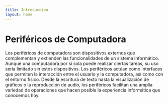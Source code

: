 ```yaml
---
title: Introduccion
layout: home
---
```

# Periféricos de Computadora

Los periféricos de computadora son dispositivos externos que complementan y extienden las funcionalidades de un sistema informático. Aunque una computadora por sí sola puede realizar ciertas tareas, su uso sería limitado sin estos dispositivos. Los periféricos actúan como interfaces que permiten la interacción entre el usuario y la computadora, así como con el entorno físico. Desde la escritura de texto hasta la visualización de gráficos o la reproducción de audio, los periféricos facilitan una amplia variedad de operaciones que hacen posible la experiencia informática que conocemos hoy.


